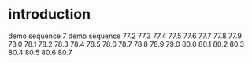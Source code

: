 # introduction
demo sequence 7
demo sequence 77.2
77.3
77.4
77.5
77.6
77.7
77.8
77.9
78.0
78.1
78.2
78.3
78.4
78.5
78.6
78.7
78.8
78.9
79.0
80.0
80.1
80.2
80.3
80.4
80.5
80.6
80.7
